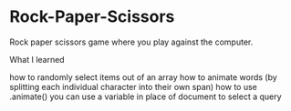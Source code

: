 # Rock-Paper-Scissors

Rock paper scissors game where you play against the computer.

What I learned

how to randomly select items out of an array
how to animate words (by splitting each individual character into their own span)
how to use .animate()
you can use a variable in place of document to select a query